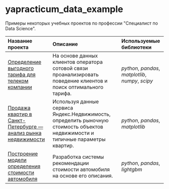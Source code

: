# yapracticum_data_example
Примеры некоторых учебных проектов по профессии "Специалист по Data Science".


| Название проекта | Описание | Используемые библиотеки | 
| :---------------------- | :---------------------- | :---------------------- |
| [Определение выгодного тарифа для телеком компании](tarif_telecom) |На основе данных клиентов оператора сотовой связи проанализировать поведение клиентов и поиск оптимального тарифа.| *python*, *pandas*, *matplotlib*, *numpy*, *scipy* |
| [Продажа квартир в Санкт-Петербурге — анализ рынка недвижимости](market_flat) |Используя данные сервиса Яндекс.Недвижимость, определить рыночную стоимость объектов недвижимости и типичные параметры квартир.| *python*, *pandas*, *matplotlib* |
| [Построение модели определения стоимости автомобиля](car_price) |Разработка системы рекомендации стоимости автомобиля на основе его описания.| *python*, *pandas*, *lightgbm* |

